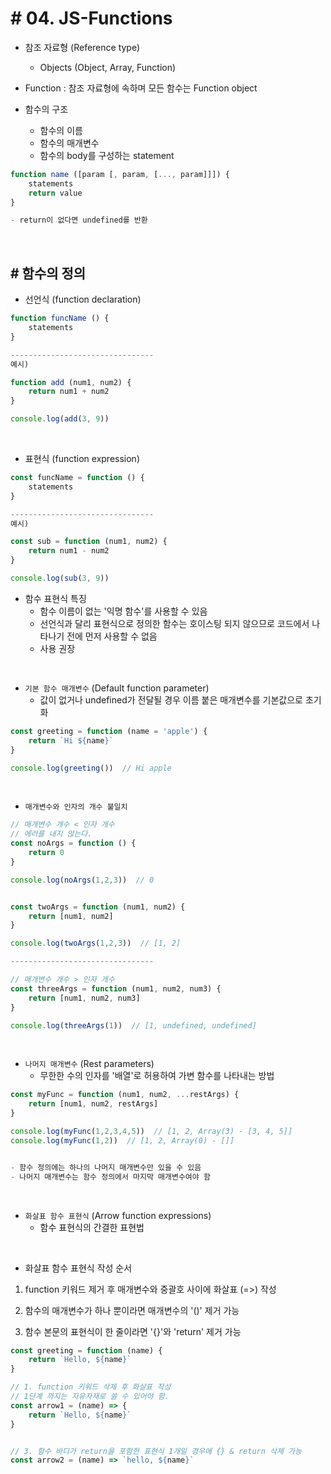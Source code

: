 # # 04. JS-Functions

- 참조 자료형 (Reference type)
    - Objects (Object, Array, Function)

- Function : 참조 자료형에 속하며 모든 함수는 Function object

- 함수의 구조
    - 함수의 이름
    - 함수의 매개변수
    - 함수의 body를 구성하는 statement

```javascript
function name ([param [, param, [..., param]]]) {
    statements
    return value
}

- return이 없다면 undefined를 반환
```

<br>

## # 함수의 정의

- 선언식 (function declaration)
```javascript
function funcName () {
    statements
}

--------------------------------
예시)

function add (num1, num2) {
    return num1 + num2
}

console.log(add(3, 9))
```

<br>

- 표현식 (function expression)
```javascript
const funcName = function () {
    statements
}

--------------------------------
예시)

const sub = function (num1, num2) {
    return num1 - num2
}

console.log(sub(3, 9))
```

- 함수 표현식 특징
    - 함수 이름이 없는 '익명 함수'를 사용할 수 있음
    - 선언식과 달리 표현식으로 정의한 함수는 호이스팅 되지 않으므로 코드에서 나타나기 전에 먼저 사용할 수 없음
    - 사용 권장

<br>

- `기본 함수 매개변수` (Default function parameter)
    - 값이 없거나 undefined가 전달될 경우 이름 붙은 매개변수를 기본값으로 초기화

```javascript
const greeting = function (name = 'apple') {
    return `Hi ${name}`
}

console.log(greeting())  // Hi apple
```

<br>

- `매개변수와 인자의 개수 불일치`
```javascript
// 매개변수 개수 < 인자 개수
// 에러를 내지 않는다.
const noArgs = function () {
    return 0
}

console.log(noArgs(1,2,3))  // 0


const twoArgs = function (num1, num2) {
    return [num1, num2]
}

console.log(twoArgs(1,2,3))  // [1, 2]

--------------------------------

// 매개변수 개수 > 인자 개수
const threeArgs = function (num1, num2, num3) {
    return [num1, num2, num3]
}

console.log(threeArgs(1))  // [1, undefined, undefined]
```

<br>

- `나머지 매개변수` (Rest parameters)
    - 무한한 수의 인자를 '배열'로 허용하여 가변 함수를 나타내는 방법

```javascript
const myFunc = function (num1, num2, ...restArgs) {
    return [num1, num2, restArgs]
}

console.log(myFunc(1,2,3,4,5))  // [1, 2, Array(3) - [3, 4, 5]]
console.log(myFunc(1,2))  // [1, 2, Array(0) - []]


- 함수 정의에는 하나의 나머지 매개변수만 있을 수 있음
- 나머지 매개변수는 함수 정의에서 마지막 매개변수여야 함
```

<br>

- `화살표 함수 표현식` (Arrow function expressions)
    - 함수 표현식의 간결한 표현법

<br>

- 화살표 함수 표현식 작성 순서

1. function 키워드 제거 후 매개변수와 중괄호 사이에 화살표 (=>) 작성

2. 함수의 매개변수가 하나 뿐이라면 매개변수의 '()' 제거 가능

3. 함수 본문의 표현식이 한 줄이라면 '{}'와 'return' 제거 가능

```javascript
const greeting = function (name) {
    return `Hello, ${name}`
}

// 1. function 키워드 삭제 후 화살표 작성
// 1단계 까지는 자유자재로 쓸 수 있어야 함.
const arrow1 = (name) => {
    return `Hello, ${name}`
}


// 3. 함수 바디가 return을 포함한 표현식 1개일 경우에 {} & return 삭제 가능
const arrow2 = (name) => `hello, ${name}`
```


